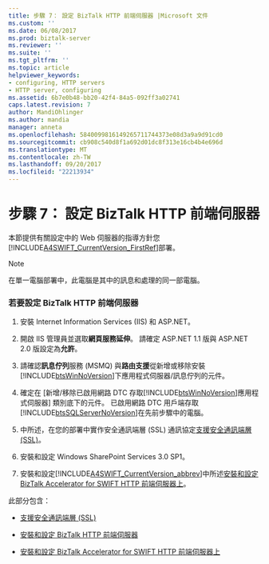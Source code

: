 ```yaml
---
title: 步驟 7： 設定 BizTalk HTTP 前端伺服器 |Microsoft 文件
ms.custom: ''
ms.date: 06/08/2017
ms.prod: biztalk-server
ms.reviewer: ''
ms.suite: ''
ms.tgt_pltfrm: ''
ms.topic: article
helpviewer_keywords:
- configuring, HTTP servers
- HTTP server, configuring
ms.assetid: 6b7e0b48-bb20-42f4-84a5-092ff3a02741
caps.latest.revision: 7
author: MandiOhlinger
ms.author: mandia
manager: anneta
ms.openlocfilehash: 5840099816149265711744373e08d3a9a9d91cd0
ms.sourcegitcommit: cb908c540d8f1a692d01dc8f313e16cb4b4e696d
ms.translationtype: MT
ms.contentlocale: zh-TW
ms.lasthandoff: 09/20/2017
ms.locfileid: "22213934"
---
```

# <a name="step-7-configuring-the-biztalk-http-front-end-servers"></a>步驟 7： 設定 BizTalk HTTP 前端伺服器
本節提供有關設定中的 Web 伺服器的指導方針您[!INCLUDE[A4SWIFT_CurrentVersion_FirstRef](../../includes/a4swift-currentversion-firstref-md.md)]部署。  
  
> [!NOTE]
>  在單一電腦部署中，此電腦是其中的訊息和處理的同一部電腦。  
  
### <a name="to-configure-the-biztalk-http-front-end-servers"></a>若要設定 BizTalk HTTP 前端伺服器  
  
1.  安裝 Internet Information Services (IIS) 和 ASP.NET。  
  
2.  開啟 IIS 管理員並選取**網頁服務延伸**。 請確定 ASP.NET 1.1 版與 ASP.NET 2.0 版設定為**允許**。  
  
3.  請確認**訊息佇列**服務 (MSMQ) 與**路由支援**從新增或移除安裝[!INCLUDE[btsWinNoVersion](../../includes/btswinnoversion-md.md)]下應用程式伺服器/訊息佇列的元件。  
  
4.  確定在 [新增/移除已啟用網路 DTC 存取[!INCLUDE[btsWinNoVersion](../../includes/btswinnoversion-md.md)]應用程式伺服器] 類別底下的元件。 已啟用網路 DTC 用戶端存取[!INCLUDE[btsSQLServerNoVersion](../../includes/btssqlservernoversion-md.md)]在先前步驟中的電腦。  
  
5.  中所述，在您的部署中實作安全通訊端層 (SSL) 通訊協定[支援安全通訊端層 (SSL)](../../adapters-and-accelerators/accelerator-swift/supporting-secure-sockets-layer-ssl.md)。  
  
6.  安裝和設定 Windows SharePoint Services 3.0 SP1。  
  
7.  安裝和設定[!INCLUDE[A4SWIFT_CurrentVersion_abbrev](../../includes/a4swift-currentversion-abbrev-md.md)]中所述[安裝和設定 BizTalk Accelerator for SWIFT HTTP 前端伺服器上](../../adapters-and-accelerators/accelerator-swift/installing-and-configuring-biztalk-server-on-the-http-front-end-servers.md)。  
  
 此部分包含：  
  
-   [支援安全通訊端層 (SSL)](../../adapters-and-accelerators/accelerator-swift/supporting-secure-sockets-layer-ssl.md)  
  
-   [安裝和設定 BizTalk HTTP 前端伺服器](../../adapters-and-accelerators/accelerator-swift/installing-and-configuring-biztalk-server-on-the-http-front-end-servers.md)  
  
-   [安裝和設定 BizTalk Accelerator for SWIFT HTTP 前端伺服器上](../../adapters-and-accelerators/accelerator-swift/install-and-configure-biztalk-accelerator-for-swift-on-http-front-end-servers.md)